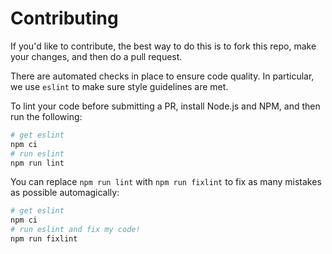 # Contributing

If you'd like to contribute, the best way to do this is to fork this repo, make your changes, and then do a pull request.

There are automated checks in place to ensure code quality. In particular, we use `eslint` to make sure style guidelines are met.

To lint your code before submitting a PR, install Node.js and NPM, and then run the following:

```sh
# get eslint
npm ci
# run eslint
npm run lint
```

You can replace `npm run lint` with `npm run fixlint` to fix as many mistakes as possible automagically:

```sh
# get eslint
npm ci
# run eslint and fix my code!
npm run fixlint
```